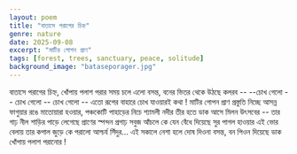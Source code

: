 ```yaml
---
layout: poem
title: "বাতাসে পরাগের চিহ্ন"
genre: nature
date: 2025-09-08
excerpt: "মাটির গোপন প্রাণ"
tags: [forest, trees, sanctuary, peace, solitude]
background_image: "bataseporager.jpg"
---
```


বাতাসে পরাগের চিহ্ন, খোঁপায় পলাশ পরার
সময় চলে এলো বসন্ত,
বনের ভিতর থেকে উঠছে কলরব --
--চোখ গেলো -- চোখ গেলো -- চোখ গেলো --
এতো রূপের বাহারে চোখ যাওয়ারই কথা ! 
মাটির গোপন প্রাণ প্রস্তুতি নিচ্ছে 
আসন্ন ফাগুয়ার রঙে মাতোয়ারা হওয়ার, 
পঞ্চকোটি পাহাড়ের নিচে শ্যামলী নদীর তীর হতে
ডাক আসে মিলন উৎসবের -- 
তার গাঢ় নীল শাড়ির পাড়ে লেগেছে প্রাণের স্পন্দন 
প্রগাঢ় সবুজ আঁচলে কে যেন বেঁধে দিয়েছে সুর পাগল হাওয়ার 
এই ভোর বেলায় তার কপাল জুড়ে কে পরালো আশ্চর্য সিঁদুর... 
এই সকালে নেশা হলে দোষ দিওনা বসন্ত, 
বন পিওন দিয়েছে ডাক খোঁপায় পলাশ পরানোর !
